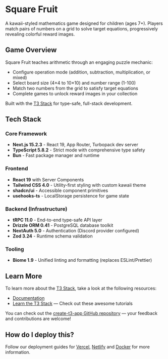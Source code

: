 # Square Fruit

A kawaii-styled mathematics game designed for children (ages 7+). Players match pairs of numbers on a grid to solve target equations, progressively revealing colorful reward images.

## Game Overview

Square Fruit teaches arithmetic through an engaging puzzle mechanic:
- Configure operation mode (addition, subtraction, multiplication, or mixed)
- Select board size (4×4 to 10×10) and number range (1-100)
- Match two numbers from the grid to satisfy target equations
- Complete games to unlock reward images in your collection

Built with the [T3 Stack](https://create.t3.gg/) for type-safe, full-stack development.

## Tech Stack

### Core Framework
- **Next.js 15.2.3** - React 19, App Router, Turbopack dev server
- **TypeScript 5.8.2** - Strict mode with comprehensive type safety
- **Bun** - Fast package manager and runtime

### Frontend
- **React 19** with Server Components
- **Tailwind CSS 4.0** - Utility-first styling with custom kawaii theme
- **shadcn/ui** - Accessible component primitives
- **usehooks-ts** - LocalStorage persistence for game state

### Backend (Infrastructure)
- **tRPC 11.0** - End-to-end type-safe API layer
- **Drizzle ORM 0.41** - PostgreSQL database toolkit
- **NextAuth 5.0** - Authentication (Discord provider configured)
- **Zod 3.24** - Runtime schema validation

### Tooling
- **Biome 1.9** - Unified linting and formatting (replaces ESLint/Prettier)

## Learn More

To learn more about the [T3 Stack](https://create.t3.gg/), take a look at the following resources:

- [Documentation](https://create.t3.gg/)
- [Learn the T3 Stack](https://create.t3.gg/en/faq#what-learning-resources-are-currently-available) — Check out these awesome tutorials

You can check out the [create-t3-app GitHub repository](https://github.com/t3-oss/create-t3-app) — your feedback and contributions are welcome!

## How do I deploy this?

Follow our deployment guides for [Vercel](https://create.t3.gg/en/deployment/vercel), [Netlify](https://create.t3.gg/en/deployment/netlify) and [Docker](https://create.t3.gg/en/deployment/docker) for more information.
